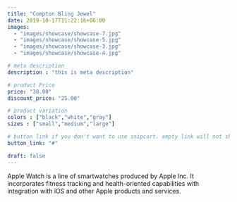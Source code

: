 ```yaml
---
title: "Compton Bling Jewel"
date: 2019-10-17T11:22:16+06:00
images: 
  - "images/showcase/showcase-7.jpg"
  - "images/showcase/showcase-5.jpg"
  - "images/showcase/showcase-3.jpg"
  - "images/showcase/showcase-4.jpg"

# meta description
description : "this is meta description"

# product Price
price: "30.00"
discount_price: "25.00"

# product variation
colors : ["black","white","gray"]
sizes : ["small","medium","large"]

# button link if you don't want to use snipcart. empty link will not show button
button_link: "#"

draft: false
---
```


Apple Watch is a line of smartwatches produced by Apple Inc. It incorporates fitness tracking and health-oriented capabilities with integration with iOS and other Apple products and services.
